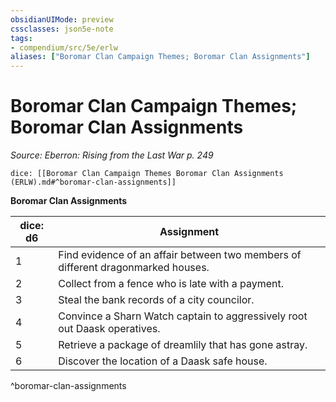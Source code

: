 ```yaml
---
obsidianUIMode: preview
cssclasses: json5e-note
tags:
- compendium/src/5e/erlw
aliases: ["Boromar Clan Campaign Themes; Boromar Clan Assignments"]
---
```

# Boromar Clan Campaign Themes; Boromar Clan Assignments
*Source: Eberron: Rising from the Last War p. 249* 

`dice: [[Boromar Clan Campaign Themes Boromar Clan Assignments (ERLW).md#^boromar-clan-assignments]]`

**Boromar Clan Assignments**

| dice: d6 | Assignment |
|----------|------------|
| 1 | Find evidence of an affair between two members of different dragonmarked houses. |
| 2 | Collect from a fence who is late with a payment. |
| 3 | Steal the bank records of a city councilor. |
| 4 | Convince a Sharn Watch captain to aggressively root out Daask operatives. |
| 5 | Retrieve a package of dreamlily that has gone astray. |
| 6 | Discover the location of a Daask safe house. |
^boromar-clan-assignments